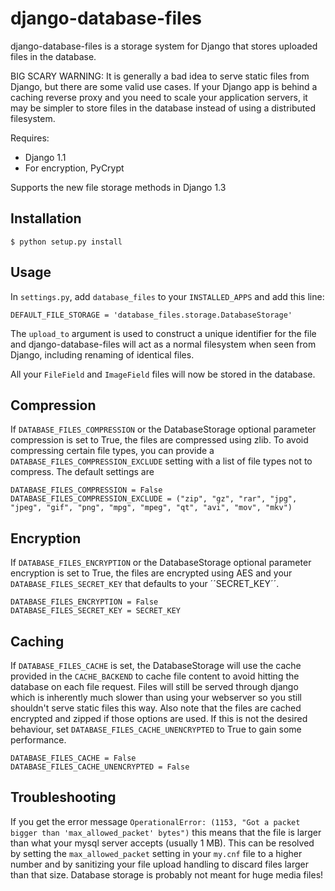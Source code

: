 django-database-files
=====================

django-database-files is a storage system for Django that stores uploaded files 
in the database.

BIG SCARY WARNING: It is generally a bad idea to serve static files from Django, 
but there are some valid use cases. If your Django app is behind a caching 
reverse proxy and you need to scale your application servers, it may be 
simpler to store files in the database instead of using a distributed 
filesystem.

Requires:

  * Django 1.1
  * For encryption, PyCrypt

 Supports the new file storage methods in Django 1.3

Installation
------------

    $ python setup.py install

Usage
-----

In ``settings.py``, add ``database_files`` to your ``INSTALLED_APPS`` and add this line:

    DEFAULT_FILE_STORAGE = 'database_files.storage.DatabaseStorage'

The ``upload_to`` argument is used to construct a unique identifier for the file and
django-database-files will act as a normal filesystem when seen from Django, including
renaming of identical files.

All your ``FileField`` and ``ImageField`` files will now be stored in the 
database.

Compression
-----------

If ``DATABASE_FILES_COMPRESSION`` or the DatabaseStorage optional parameter compression is set to True, the
files are compressed using zlib. To avoid compressing certain file types, you can provide a
``DATABASE_FILES_COMPRESSION_EXCLUDE`` setting with a list of file types not to compress. The default settings are
	
	DATABASE_FILES_COMPRESSION = False
	DATABASE_FILES_COMPRESSION_EXCLUDE = ("zip", "gz", "rar", "jpg", "jpeg", "gif", "png", "mpg", "mpeg", "qt", "avi", "mov", "mkv")

Encryption
----------

If  ``DATABASE_FILES_ENCRYPTION`` or the DatabaseStorage optional parameter encryption is set to True, the
files are encrypted using AES and your ``DATABASE_FILES_SECRET_KEY`` that defaults to your ´´SECRET_KEY´´.

	DATABASE_FILES_ENCRYPTION = False
	DATABASE_FILES_SECRET_KEY = SECRET_KEY


Caching
-------

If ``DATABASE_FILES_CACHE`` is set, the DatabaseStorage will use the cache provided in the ``CACHE_BACKEND`` to cache file
content to avoid hitting the database on each file request. Files will still be served through django which is inherently much slower
than using your webserver so you still shouldn't serve static files this way. Also note that the files are cached
encrypted and zipped if those options are used. If this is not the desired behaviour, set ``DATABASE_FILES_CACHE_UNENCRYPTED`` to True to gain some
performance.

	DATABASE_FILES_CACHE = False
	DATABASE_FILES_CACHE_UNENCRYPTED = False


Troubleshooting
---------------

If you get the error message ``OperationalError: (1153, "Got a packet bigger than 'max_allowed_packet' bytes")`` this means that the file is
larger than what your mysql server accepts (usually 1 MB). This can be resolved by setting the ``max_allowed_packet`` setting in your ``my.cnf`` file
to a higher number and by sanitizing your file upload handling to discard files larger than that size. Database storage is probably not meant for huge
media files!